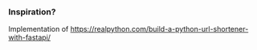 ### Inspiration?
Implementation of https://realpython.com/build-a-python-url-shortener-with-fastapi/